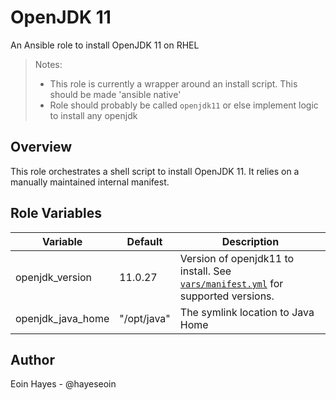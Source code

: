 # OpenJDK 11

An Ansible role to install OpenJDK 11 on RHEL

> Notes:
>
> - This role is currently a wrapper around an install script. This should be made 'ansible native'
> - Role should probably be called `openjdk11` or else implement logic to install any openjdk

## Overview

This role orchestrates a shell script to install OpenJDK 11. It relies on a manually maintained internal manifest.

## Role Variables


| Variable         | Default              | Description                                        |
| ---------------- | -------------------- | -------------------------------------------------- |
| openjdk_version   | 11.0.27           | Version of openjdk11 to install. See [`vars/manifest.yml`](vars/manifest.yml) for supported versions.                     |
| openjdk_java_home   | "/opt/java" | The symlink location to Java Home                |

## Author

Eoin Hayes - @hayeseoin